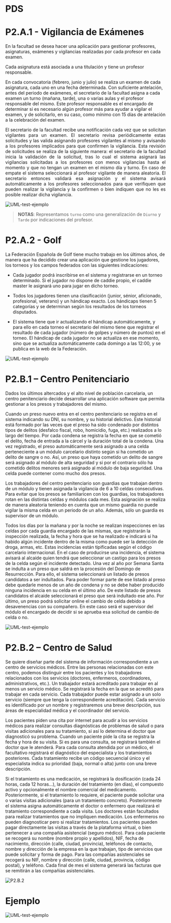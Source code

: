 # PDS

# P2.A.1 - Vigilancia de Exámenes

En la facultad se desea hacer una aplicación para gestionar profesores, asignaturas, exámenes y vigilancias realizadas por cada profesor en cada examen.

Cada asignatura está asociada a una titulación y tiene un profesor responsable.

En cada convocatoria (febrero, junio y julio) se realiza un examen de cada asignatura, cada uno en una fecha determinada. Con suficiente antelación, antes del periodo de exámenes, el secretario de la facultad asigna a cada examen un turno (mañana, tarde), una o varias aulas y el profesor responsable del mismo. Este profesor responsable es el encargado de determinar si es necesario algún profesor más para ayudar a vigilar el examen, y de solicitarlo, en su caso, como mínimo con 15 días de antelación a la celebración del examen.

<p style="text-align: justify;">
El secretario de la facultad recibe una notificación cada vez que se solicitan vigilantes para un examen. El secretario revisa periódicamente estas solicitudes y las valida asignando profesores vigilantes al mismo y avisando a los profesores implicados para que confirmen la vigilancia. Esta revisión de solicitudes se realiza de la siguiente manera: el secretario de la facultad inicia la validación de la solicitud, tras lo cual el sistema asignará las vigilancias solicitadas a los profesores con menos vigilancias hasta el momento y que no tengan un examen en el mismo día y turno. En caso de empate el sistema seleccionará al profesor vigilante de manera aleatoria. El secretario entonces validará esa asignación y el sistema avisará automáticamente a los profesores seleccionados para que verifiquen que pueden realizar la vigilancia y la confirmen o bien indiquen que no les es posible realizar dicha vigilancia.
</p>

![UML-test-ejemplo](http://www.plantuml.com/plantuml/proxy?cache=no&src=https://raw.githubusercontent.com/jjrp1/PDS/main/p2-a1.puml)

> **NOTAS**: Representamos `turno` como una generalización de `Diurno` y `Tarde` por indicaciones del profesor.

# P2.A.2 - Golf

La Federación Española de Golf tiene mucho trabajo en los últimos años, de manera que ha decidido crear una aplicación que gestione los jugadores, los torneos y los campos federados con las siguientes indicaciones:

- Cada jugador podrá inscribirse en el sistema y registrarse en un torneo determinado. Si el jugador no dispone de caddie propio, el caddie master le asignará uno para jugar en dicho torneo.

- Todos los jugadores tienen una clasificación (junior, sénior, aficionado, profesional, veterano) y un hándicap exacto. Los hándicaps tienen 5 categorías y se determinan según los resultados de los torneos disputados.

- El sistema tiene que ir actualizando el hándicap automáticamente, y para ello en cada torneo el secretario del mismo tiene que registrar el resultado de cada jugador (número de golpes y número de puntos) en el torneo. El hándicap de cada jugador no se actualiza en ese momento, sino que se actualiza automáticamente cada domingo a las 12:00, y se publica en la web de la Federación.


![UML-test-ejemplo](http://www.plantuml.com/plantuml/proxy?cache=no&src=https://raw.githubusercontent.com/jjrp1/PDS/main/p2-a2.puml)


# P2.B.1 – Centro Penitenciario

Dados los últimos altercados y el alto nivel de población carcelaria, un centro penitenciario
decide desarrollar una aplicación software que permita gestionar a los presos y trabajadores
del mismo.

Cuando un preso nuevo entra en el centro penitenciario se registra en el sistema indicando su
DNI, su nombre, y su historial delictivo. Este historial está formado por las veces que el preso
ha sido condenado por distintos tipos de delitos (desfalco fiscal, robo, homicidio, fuga, etc.)
realizados a lo largo del tiempo. Por cada condena se registra la fecha en que se cometió el
delito, fecha de entrada a la cárcel y la duración total de la condena. Una vez registrado, el
preso automáticamente será asignado a una celda perteneciente a un módulo carcelario
distinto según si ha cometido un delito de sangre o no. Así, un preso que haya cometido un
delito de sangre será asignado al módulo de alta seguridad y si por el contrario sólo ha
cometido delitos menores será asignado al módulo de baja seguridad. Una celda puede
contener como mucho dos presos.

Los trabajadores del centro penitenciario son guardias que trabajan dentro de un módulo y
tienen asignada la vigilancia de 6 a 10 celdas consecutivas. Para evitar que los presos se
familiaricen con los guardias, los trabajadores rotan en las distintas celdas y módulos cada
mes. Esta asignación se realiza de manera aleatoria teniendo en cuenta que un mismo guardia
no puede vigilar la misma celda en un periodo de un año. Además, sólo un guardia es
supervisor de un módulo.

Todos los días por la mañana y por la noche se realizan inspecciones en las celdas por cada
guardia encargado de las mismas, que registrarán la inspección realizada, la fecha y hora que
se ha realizado e indicará si ha habido algún incidente dentro de la misma como puede ser la
detección de droga, armas, etc. Estas incidencias están tipificadas según el código carcelario
internacional. En el caso de producirse una incidencia, el sistema avisará al alcaide quien
tendrá que seleccionar un castigo para los presos de la celda según el incidente detectado.
Una vez al año por Semana Santa se indulta a un preso que saldrá en la procesión del Domingo
de Resurrección. Para ello, el sistema seleccionará un listado de presos candidatos a ser
indultados. Para poder formar parte de ese listado al preso debe quedarle menos de un año de
condena y no se debe haber producido ninguna incidencia en su celda en el último año. De
este listado de presos candidatos el alcaide seleccionará el preso que será indultado ese año.
Por último, un preso podrá solicitar online el cambio de celda debido a desavenencias con su
compañero. En este caso será el supervisor del módulo el encargado de decidir si se aprueba
esa solicitud de cambio de celda o no.

![UML-test-ejemplo](http://www.plantuml.com/plantuml/proxy?cache=no&src=https://raw.githubusercontent.com/jjrp1/PDS/main/p2-b1.puml)


# P2.B.2 – Centro de Salud

Se quiere diseñar parte del sistema de información correspondiente a un centro de servicios médicos. Entre las personas relacionadas con este centro, podemos distinguir entre los pacientes y los trabajadores relacionados con los servicios (doctores, enfermeros, coordinadores, administrativos, etc.). Un trabajador estará acreditado para trabajar en al menos un servicio médico. Se registrará la fecha en la que se acreditó para trabajar en cada servicio. Cada trabajador puede estar asignado a un solo servicio (siempre que tenga la correspondiente acreditación). Cada servicio es identificado por un nombre y registraremos una breve descripción, sus áreas de especialidad médica y el coordinador del servicio.

Los pacientes piden una cita por internet para acudir a los servicios médicos para realizar consultas diagnósticas de problemas de salud o para visitas adicionales para su tratamiento, si así lo determina el doctor que diagnosticó su problema. Cuando un paciente pide la cita se registra la fecha y hora de su visita. Si es para una consulta, se registrará también el doctor que le atenderá. Para cada consulta atendida por un médico, el facultativo registrará el diagnóstico del especialista y los tratamientos posteriores. Cada tratamiento recibe un código secuencial único y el especialista indica su prioridad (baja, normal o alta) junto con una breve descripción.

Si el tratamiento es una medicación, se registrará la dosificación (cada 24 horas, cada 12 horas…), la duración del tratamiento (en días), el compuesto activo y opcionalmente el nombre comercial del medicamento. Posteriormente, si el tratamiento lo requiere, el paciente puede solicitar una o varias visitas adicionales (para un tratamiento concreto). Posteriormente el sistema asigna automáticamente el doctor o enfermero que realizará el tratamiento correspondiente a cada visita. Los doctores están facultados para realizar tratamientos que no impliquen medicación. Los enfermeros no pueden diagnosticar pero si realizar tratamientos. Los pacientes pueden pagar directamente las visitas a través de la plataforma virtual, o bien pertenecer a una compañía asistencial (seguro médico). Para cada paciente se recogerá su nombre (nombre propio y apellidos), NIF, fecha de nacimiento, dirección (calle, ciudad, provincia), teléfonos de contacto, nombre y dirección de la empresa en la que trabajan, tipo de servicios que puede solicitar y forma de pago. Para las compañías asistenciales se recogerá su NIF, nombre y dirección (calle, ciudad, provincia, código postal), y teléfono. Cada final de mes el sistema generará las facturas que se remitirán a las compañías asistenciales. 


![P2.B.2](http://www.plantuml.com/plantuml/proxy?cache=no&src=https://raw.githubusercontent.com/jjrp1/PDS/main/p2-b2.puml)


# Ejemplo
![UML-test-ejemplo](http://www.plantuml.com/plantuml/proxy?cache=no&src=https://raw.githubusercontent.com/jjrp1/PDS/main/sample.puml)
